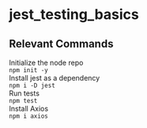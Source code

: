 # jest_testing_basics

## Relevant Commands
Initialize the node repo<br>
```npm init -y```<br>
Install jest as a dependency<br>
```npm i -D jest```<br>
Run tests <br>
```npm test```<br>
Install Axios<br>
```npm i axios```